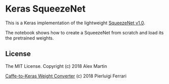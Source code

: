 # Keras SqueezeNet

This is a Keras implementation of the lightweight [SqueezeNet v1.0](https://github.com/DeepScale/SqueezeNet).

The notebook shows how to create a SqueezeNet from scratch and load its the pretrained weights.


## License
The MIT License. Copyright (c) 2018 Alex Martin

[Caffe-to-Keras Weight Converter](https://github.com/pierluigiferrari/caffe_weight_converter) (c) 2018 Pierluigi Ferrari


